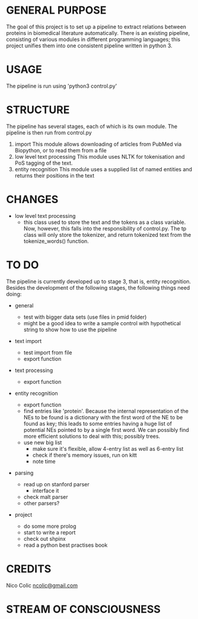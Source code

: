 GENERAL PURPOSE
===============
The goal of this project is to set up a pipeline to extract relations between proteins in biomedical literature automatically. There is an existing pipeline, consisting of various modules in different programming languages; this project unifies them into one consistent pipeline written in python 3.

USAGE
=====
The pipeline is run using 'python3 control.py'


STRUCTURE
=========
The pipeline has several stages, each of which is its own module. The pipeline is then run from control.py

1. import
	This module allows downloading of articles from PubMed via Biopython, or to read them from a file
2. low level text processing
	This module uses NLTK for tokenisation and PoS tagging of the text.
3. entity recognition
	This module uses a supplied list of named entities and returns their positions in the text

CHANGES
=======
* low level text processing
	* this class used to store the text and the tokens as a class variable. Now, however, this falls into the responsibility of control.py. The tp class will only store the tokenizer, and return tokenized text from the tokenize_words() function.


TO DO
=====
The pipeline is currently developed up to stage 3, that is, entity recognition. Besides the development of the following stages, the following things need doing:

* general
	* test with bigger data sets (use files in pmid folder)
	* might be a good idea to write a sample control with hypothetical string to show how to use the pipeline
	
* text import
	* test import from file
	* export function
	
* text processing
	* export function
	
* entity recognition
	* export function
	* find entries like 'protein'. Because the internal representation of the NEs to be found is a dictionary with the first word of the NE to be found as key; this leads to some entries having a huge list of potential NEs pointed to by a single first word. We can possibly find more efficient solutions to deal with this; possibly trees.
	* use new big list
		* make sure it's flexible, allow 4-entry list as well as 6-entry list
		* check if there's memory issues, run on kitt
		* note time
	
* parsing
	* read up on stanford parser
		* interface it
	* check malt parser
	* other parsers?
	
* project
	* do some more prolog
	* start to write a report
	* check out shpinx
	* read a python best practises book

CREDITS
=======
Nico Colic
ncolic@gmail.com

STREAM OF CONSCIOUSNESS
=======================
